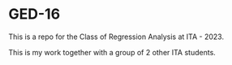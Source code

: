 # GED-16

This is a repo for the Class of Regression Analysis at ITA - 2023. 

This is my work together with a group of 2 other ITA students.